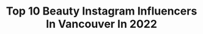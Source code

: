 ---
title: Top 10 Beauty Instagram Influencers In Vancouver In 2022
description: >-
  Find top beauty Instagram influencers in Vancouver in 2022. Most popular hashtags: #vancouver #beauty #love.
platform: Instagram
hits: 94
text_top: Identify the most popular Instagram influencers on inBeat.
text_bottom: inBeat holds 94 Instagram influencers like this in Vancouver, Canada for you to connect with.
profiles:
  - username: "jhp_development_ltd_"
    fullname: >-
      Jhp_Development Ltd_
    bio: >-
      🙌Follow #jhp_development_ltd_ 👇🏻👁👁👁👁👁👁👁👁👁👇🏻 👉#jhp_development_ltd_ to be featured
    location: "Canada"
    followers: 18436
    engagement: 134
    commentsToLikes: 0.178355
    id: ck0ue3pxrkjbk0i19ear15lwr
    verified: false
    hashtags: "#relax, #interiordesign, #staircase, #new"
  - username: "theopenjournal"
    fullname: >-
      T A S H A
    bio: >-
      𝓜𝔂 𝓣𝔀𝓸 𝓒𝓮𝓷𝓽𝓼 Lifestyle | Fashion | Beauty 📍Vancouver 🤍Authentic > perfect 👓Read my captions 💌Tasha@TheOpenJournal.Net ⬇️ Check out my blog:
    location: "Canada"
    followers: 20005
    engagement: 419
    commentsToLikes: 0.045234
    id: ck5q95z1j9kcw0i118jfk13qa
    verified: false
    hashtags: "#kits, #healthyskincarerevolution, #itskits, #thaiexpress"
  - username: "iamkamantha"
    fullname: >-
      Kamantha Naidoo
    bio: >-
      𝕍𝕒𝕟𝕔𝕠𝕦𝕧𝕖𝕣 ♎️ 𝒫𝓇𝑜𝓊𝒹𝓁𝓎 🇿🇦🇨🇦🇦🇺 ᴀᴄᴛᴏʀ 🎬 ɪɴᴛᴇʀɴᴀᴛɪᴏɴᴀʟ ᴍᴏᴅᴇʟ👠 ▪️ @enriquemodels_ ▪️ @alushimodels ℂ𝕠𝕟𝕗𝕚𝕕𝕖𝕟𝕔𝕖 ℂ𝕠𝕒𝕔𝕙 𝒞𝑜-𝒻𝑜𝓊𝓃𝒹𝑒𝓇 @hotshotzevents
    location: "Canada"
    followers: 53179
    engagement: 207
    commentsToLikes: 0.072655
    id: ckf5s1jriei0o0j23ugqfegb1
    verified: false
    hashtags: "#fitspo, #womenwholift, #babesofinsta, #mindset"
  - username: "monasangha"
    fullname: >-
      Mona Sangha
    bio: >-
      Makeup artist & part time foodie ☺️ #eatwithmona 📍Vancouver, BC Canada 📧Email: monasangha@hotmail.com
    location: "Canada"
    followers: 102421
    engagement: 121
    commentsToLikes: 0.009288
    id: ck8sx5nb4g8qz0j78x8m3o7ju
    verified: false
    hashtags: "#wedding, #eatwithmona, #wedmegood, #esteelauderdoublewear"
  - username: "timothyhungcom"
    fullname: >-
      Ｔｉｍｏｔｈｙ Ｈｕｎｇ 🇨🇦🇹🇼
    bio: >-
      ᴾᴴᴼᵀᴼᴳᴿᴬᴾᴴᴱᴿ-ᴬᴿᵀ ᴰᴵᴿᴱᶜᵀᴼᴿ 「 𝙱𝚛𝚒𝚍𝚐𝚒𝚗𝚐 𝙼𝚊𝚔𝚎𝚞𝚙 𝚠𝚒𝚝𝚑 𝙵𝚊𝚜𝚑𝚒𝚘𝚗 」 Original contents for print and advertising ✉️info@timothyhung.com Vancouver, BC.📍
    location: "Canada"
    followers: 100209
    engagement: 125
    commentsToLikes: 0.035543
    id: ck5hduznnpibg0i11utgxp3pg
    verified: false
    hashtags: "#nyxcosmetics, #makeupartist, #beauty, #timothyhung"
  - username: "jonniedanes"
    fullname: >-
      Jonnie Danes
    bio: >-
      Caution may cause Great Dane addiction. Home to Story, Porter Levi, Lennon, Kennedy (DD) Smith & baby Jones “If it’s not a Great Dane, its just a dog"
    location: "Canada"
    followers: 14588
    engagement: 594
    commentsToLikes: 0.054923
    id: ck0vy6o2f2hn90i195uf71yr0
    verified: false
    hashtags: "#greatdanesunlimited, #instadog, #greatdanes, #puppylife"
  - username: "laura_avancity"
    fullname: >-
      Laura
    bio: >-
      Owner @thatfxbunny RN-Emerg/ICU cert💊💉 FX trader 🐃🐻🕰💰 Playboy Pictorial February 2020🚀 BFL Ring girl🔥 Bikini competitor👄 Vancouver🇨🇦
    location: "Canada"
    followers: 14252
    engagement: 273
    commentsToLikes: 0.048807
    id: ck5q3seysm84x0i11x3rk676m
    verified: false
    hashtags: "#trader, #playboybunnies, #markets, #sexy"
  - username: "cherieleexo"
    fullname: >-
      Chérie | Vancouver | NYC | LA
    bio: >-
      📍currently in: Vancouver, BC Beauty in simplicity ♡ - donut fanatic - 📩 Say hello ♥ Cheriewslee98@gmail.com
    location: "Canada"
    followers: 21038
    engagement: 588
    commentsToLikes: 0.100670
    id: ck14gyvqv7pbf0i19rih1bdkc
    verified: false
    hashtags: "#vancouver, #explorecanada, #vancouvertrails, #foryou"
  - username: "winnspiration"
    fullname: >-
      Winnie 〰️
    bio: >-
      lifestyle, fashion & beauty 📍 toronto / vancouver ✉️ winnspiration@gmail.com
    location: "Canada"
    followers: 39444
    engagement: 149
    commentsToLikes: 0.073192
    id: ck0u7we575wk90i19jj9lkasq
    verified: false
    hashtags: "#ios14, #ios14homescreen, #ios14tutorial, #pradareedition2005"
  - username: "bethanygillatt"
    fullname: >-
      Beth Gillatt
    bio: >-
      fashion, beauty & lifestyle 📍Vancouver Island, Canada ✉️ bethpgillatt@gmail.com 10% off your 1st @mejuri purchase👇🏼
    location: "Canada"
    followers: 4680
    engagement: 751
    commentsToLikes: 0.097886
    id: ckap3j6nq37ul0i785qhyveeh
    verified: false
    hashtags: "#mejuri, #getnastygal"
---